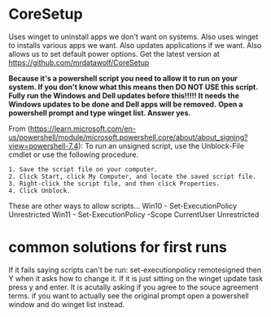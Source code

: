 # CoreSetup
Uses winget to uninstall apps we don't want on systems.
Also uses winget to installs various apps we want.
Also updates applications if we want.
Also allows us to set default power options.
Get the latest version at https://github.com/mrdatawolf/CoreSetup

**Because it's a powershell script you need to allow it to run on your system.  If you don't know what this means then DO NOT USE this script.**
**Fully run the Windows and Dell updates before this!!!!! It needs the Windows updates to be done and Dell apps will be removed.**
**Open a powershell prompt and type winget list.  Answer yes.**

From (https://learn.microsoft.com/en-us/powershell/module/microsoft.powershell.core/about/about_signing?view=powershell-7.4):
To run an unsigned script, use the Unblock-File cmdlet or use the following procedure.

    1. Save the script file on your computer.
    2. Click Start, click My Computer, and locate the saved script file.
    3. Right-click the script file, and then click Properties.
    4. Click Unblock.

These are other ways to allow scripts...
Win10 - Set-ExecutionPolicy Unrestricted
Win11 - Set-ExecutionPolicy -Scope CurrentUser Unrestricted

# common solutions for first runs
If it fails saying scripts can't be run:
set-executionpolicy remotesigned 
then Y when it asks how to change it.
If it is just sitting on the winget update task press y and enter.  It is acutally asking if you agree to the souce agreement terms. if you want to actually see the original prompt open a powershell window and do winget list instead.
